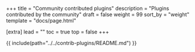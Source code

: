 +++
title = "Community contributed plugins"
description = "Plugins contributed by the community"
draft = false
weight = 99
sort_by = "weight"
template = "docs/page.html"

[extra]
lead = ""
toc = true
top = false
+++

{{ include(path="../../contrib-plugins/README.md") }}